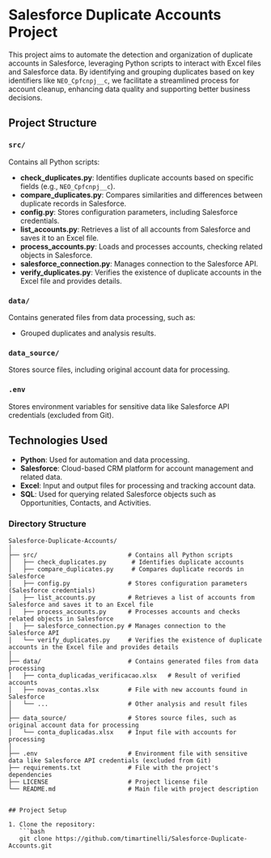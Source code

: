 # Salesforce Duplicate Accounts Project

This project aims to automate the detection and organization of duplicate accounts in Salesforce, leveraging Python scripts to interact with Excel files and Salesforce data. By identifying and grouping duplicates based on key identifiers like `NEO_Cpfcnpj__c`, we facilitate a streamlined process for account cleanup, enhancing data quality and supporting better business decisions.

## Project Structure

### `src/`
Contains all Python scripts:

- **check_duplicates.py**: Identifies duplicate accounts based on specific fields (e.g., `NEO_Cpfcnpj__c`).
- **compare_duplicates.py**: Compares similarities and differences between duplicate records in Salesforce.
- **config.py**: Stores configuration parameters, including Salesforce credentials.
- **list_accounts.py**: Retrieves a list of all accounts from Salesforce and saves it to an Excel file.
- **process_accounts.py**: Loads and processes accounts, checking related objects in Salesforce.
- **salesforce_connection.py**: Manages connection to the Salesforce API.
- **verify_duplicates.py**: Verifies the existence of duplicate accounts in the Excel file and provides details.

### `data/`
Contains generated files from data processing, such as:

- Grouped duplicates and analysis results.

### `data_source/`
Stores source files, including original account data for processing.

### `.env`
Stores environment variables for sensitive data like Salesforce API credentials (excluded from Git).

## Technologies Used

- **Python**: Used for automation and data processing.
- **Salesforce**: Cloud-based CRM platform for account management and related data.
- **Excel**: Input and output files for processing and tracking account data.
- **SQL**: Used for querying related Salesforce objects such as Opportunities, Contacts, and Activities.

### Directory Structure

```plaintext
Salesforce-Duplicate-Accounts/
│
├── src/                         # Contains all Python scripts
│   ├── check_duplicates.py       # Identifies duplicate accounts
│   ├── compare_duplicates.py     # Compares duplicate records in Salesforce
│   ├── config.py                # Stores configuration parameters (Salesforce credentials)
│   ├── list_accounts.py         # Retrieves a list of accounts from Salesforce and saves it to an Excel file
│   ├── process_accounts.py      # Processes accounts and checks related objects in Salesforce
│   ├── salesforce_connection.py # Manages connection to the Salesforce API
│   └── verify_duplicates.py     # Verifies the existence of duplicate accounts in the Excel file and provides details
│
├── data/                        # Contains generated files from data processing
│   ├── conta_duplicadas_verificacao.xlsx   # Result of verified accounts
│   ├── novas_contas.xlsx        # File with new accounts found in Salesforce
│   └── ...                      # Other analysis and result files
│
├── data_source/                 # Stores source files, such as original account data for processing
│   └── conta_duplicadas.xlsx    # Input file with accounts for processing
│
├── .env                         # Environment file with sensitive data like Salesforce API credentials (excluded from Git)
├── requirements.txt             # File with the project's dependencies
├── LICENSE                      # Project license file
└── README.md                    # Main file with project description


## Project Setup

1. Clone the repository:
   ```bash
   git clone https://github.com/timartinelli/Salesforce-Duplicate-Accounts.git



